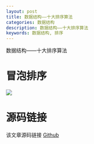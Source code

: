 ```yaml
---
layout: post
title: 数据结构——十大排序算法
categories: 数据结构
description: 数据结构——十大排序算法
keywords: 数据结构, 排序
---
```


数据结构——十大排序算法

# 冒泡排序
![](/assets/bubble.gif) 

# 源码链接
该文章源码链接 [Github](url)